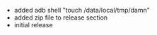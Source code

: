 - added adb shell "touch /data/local/tmp/damn"
- added zip file to release section
- initial release
